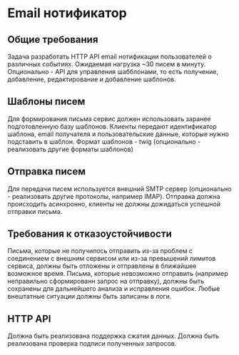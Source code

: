 # Email нотификатор

## Общие требования

Задача разработать HTTP API email нотификации пользователей о различных событиях. Ожидаемая нагрузка ~30 писем в минуту.
Опционально - API для управления шабблонами, то есть получение, добавление, редактирование и добавление шаблонов.

## Шаблоны писем

Для формирования письма сервис должен использовать заранее подготовленную базу шаблонов. Клиенты передают идентификатор шаблона, email получателя и пользовательские данные, которые нужно подставить в шаблон. Формат шаблонов - twig (опционально - реализовать другие форматы шаблонов)

## Отправка писем

Для передачи писем используется внешний SMTP сервер (опционально - реализовать другие протоколы, например IMAP). Отправка должна происходить асинхронно, клиенты не должны дожидаться успешной отправки письма.

## Требования к отказоустойчивости

Письма, которые не получилось отправить из-за проблем с соединением с внешним сервисом или из-за превышений лимитов сервиса, должны быть отложены и отправлены в ближайшее возможное время. Письма, которые невозможно отправить (например неправильно сформированн запрос на отправку), должны быть сохранены для дальнейшего анализа и исправления ошибок. Любые внештатные ситуации должны быть записаны в логи.

## HTTP API

Должна быть реализована поддержка сжатия данных. Должна быть реализована проверка подписи полученных запросов.
